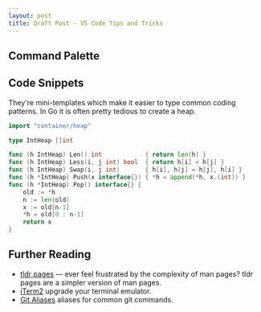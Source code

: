 ```yaml
---
layout: post
title: Draft Post - VS Code Tips and Tricks
---
```


## Command Palette

## 

## Code Snippets
They're mini-templates which make it easier to type common coding patterns.
In Go it is often pretty tedious to create a heap.

``` go
import "container/heap"

type IntHeap []int

func (h IntHeap) Len() int            { return len(h) }
func (h IntHeap) Less(i, j int) bool  { return h[i] < h[j] }
func (h IntHeap) Swap(i, j int)       { h[i], h[j] = h[j], h[i] }
func (h *IntHeap) Push(x interface{}) { *h = append(*h, x.(int)) }
func (h *IntHeap) Pop() interface{} {
	old := *h
	n := len(old)
	x := old[n-1]
	*h = old[0 : n-1]
	return x
}

```


## Further Reading

* [tldr pages](https://tldr.sh/) — ever feel frustrated by the complexity of man pages? tldr pages are a simpler version of man pages.
* [iTerm2](https://iterm2.com/features.html) upgrade your terminal emulator.
* [Git Aliases](https://git-scm.com/book/en/v2/Git-Basics-Git-Aliases) aliases for common git commands.

